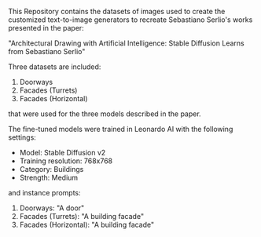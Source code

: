 This Repository contains the datasets of images used to create the customized text-to-image generators to recreate Sebastiano Serlio's works presented in the paper: 

"Architectural Drawing with Artificial Intelligence: Stable Diffusion Learns from Sebastiano Serlio"

Three datasets are included:

1) Doorways
2) Facades (Turrets)
3) Facades (Horizontal)

that were used for the three models described in the paper.

The fine-tuned models were trained in Leonardo AI with the following settings:

- Model: Stable Diffusion v2
- Training resolution: 768x768
- Category: Buildings
- Strength: Medium


and instance prompts:

1) Doorways: "A door"
2) Facades (Turrets): "A building facade" 
3) Facades (Horizontal): "A building facade"
